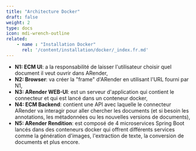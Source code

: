 ```yaml
---
title: "Architecture Docker"
draft: false
weight: 2
type: docs
icon: mdi-wrench-outline
related:
    - name : "Installation Docker"
      rel: '/content/installation/docker/_index.fr.md'
---
```



* **N1: ECM UI**: a la responsabilité de laisser l'utilisateur choisir quel document il veut ouvrir dans ARender,
* **N2: Browser**: va créer la "frame" d'ARender en utilisant l'URL fourni par N1,
* **N3: ARender WEB-UI**: est un serveur d'application qui contient le connecteur et qui est lancé dans un conteneur docker,
* **N4: ECM Backend**: contient une API avec laquelle le connecteur ARender va interagir pour aller chercher les documents 
(et si besoin les annotations, les métadonnées ou les nouvelles versions de documents),
* **N5: ARender Rendition**: est composé de 4 microservices Spring Boot lancés dans des conteneurs docker qui offrent différents services comme la génération d'images, l'extraction de texte, la conversion de documents et plus encore.